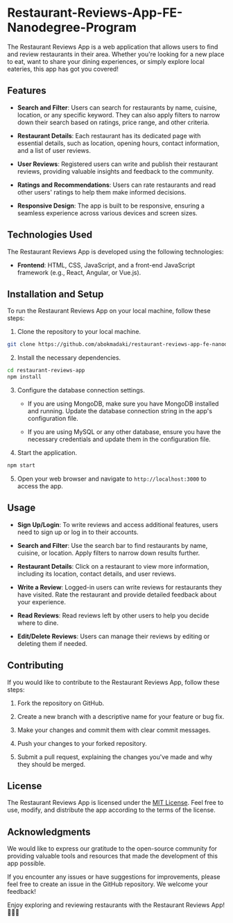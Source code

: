 # Restaurant-Reviews-App-FE-Nanodegree-Program

The Restaurant Reviews App is a web application that allows users to find and review restaurants in their area. Whether you're looking for a new place to eat, want to share your dining experiences, or simply explore local eateries, this app has got you covered!

## Features

- **Search and Filter**: Users can search for restaurants by name, cuisine, location, or any specific keyword. They can also apply filters to narrow down their search based on ratings, price range, and other criteria.

- **Restaurant Details**: Each restaurant has its dedicated page with essential details, such as location, opening hours, contact information, and a list of user reviews.

- **User Reviews**: Registered users can write and publish their restaurant reviews, providing valuable insights and feedback to the community.

- **Ratings and Recommendations**: Users can rate restaurants and read other users' ratings to help them make informed decisions.

- **Responsive Design**: The app is built to be responsive, ensuring a seamless experience across various devices and screen sizes.

## Technologies Used

The Restaurant Reviews App is developed using the following technologies:

- **Frontend**: HTML, CSS, JavaScript, and a front-end JavaScript framework (e.g., React, Angular, or Vue.js).


## Installation and Setup

To run the Restaurant Reviews App on your local machine, follow these steps:

1. Clone the repository to your local machine.

```bash
git clone https://github.com/abokmadaki/restaurant-reviews-app-fe-nanodegree-program.git
```

2. Install the necessary dependencies.

```bash
cd restaurant-reviews-app
npm install
```

3. Configure the database connection settings.

   - If you are using MongoDB, make sure you have MongoDB installed and running. Update the database connection string in the app's configuration file.

   - If you are using MySQL or any other database, ensure you have the necessary credentials and update them in the configuration file.

4. Start the application.

```bash
npm start
```

5. Open your web browser and navigate to `http://localhost:3000` to access the app.

## Usage

- **Sign Up/Login**: To write reviews and access additional features, users need to sign up or log in to their accounts.

- **Search and Filter**: Use the search bar to find restaurants by name, cuisine, or location. Apply filters to narrow down results further.

- **Restaurant Details**: Click on a restaurant to view more information, including its location, contact details, and user reviews.

- **Write a Review**: Logged-in users can write reviews for restaurants they have visited. Rate the restaurant and provide detailed feedback about your experience.

- **Read Reviews**: Read reviews left by other users to help you decide where to dine.

- **Edit/Delete Reviews**: Users can manage their reviews by editing or deleting them if needed.

## Contributing

If you would like to contribute to the Restaurant Reviews App, follow these steps:

1. Fork the repository on GitHub.

2. Create a new branch with a descriptive name for your feature or bug fix.

3. Make your changes and commit them with clear commit messages.

4. Push your changes to your forked repository.

5. Submit a pull request, explaining the changes you've made and why they should be merged.

## License

The Restaurant Reviews App is licensed under the [MIT License](LICENSE). Feel free to use, modify, and distribute the app according to the terms of the license.

## Acknowledgments

We would like to express our gratitude to the open-source community for providing valuable tools and resources that made the development of this app possible.

If you encounter any issues or have suggestions for improvements, please feel free to create an issue in the GitHub repository. We welcome your feedback!

Enjoy exploring and reviewing restaurants with the Restaurant Reviews App! 🍔🍕🥗
